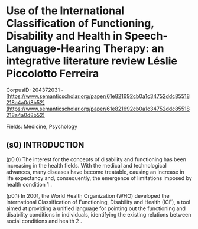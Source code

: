 # Use of the International Classification of Functioning, Disability and Health in Speech-Language-Hearing Therapy: an integrative literature review Léslie Piccolotto Ferreira

CorpusID: 204372031 - [https://www.semanticscholar.org/paper/61e821692cb0a1c34752ddc85518218a4a0d8b52](https://www.semanticscholar.org/paper/61e821692cb0a1c34752ddc85518218a4a0d8b52)

Fields: Medicine, Psychology

## (s0) INTRODUCTION
(p0.0) The interest for the concepts of disability and functioning has been increasing in the health fields. With the medical and technological advances, many diseases have become treatable, causing an increase in life expectancy and, consequently, the emergence of limitations imposed by health condition 1 .

(p0.1) In 2001, the World Health Organization (WHO) developed the International Classification of Functioning, Disability and Health (ICF), a tool aimed at providing a unified language for pointing out the functioning and disability conditions in individuals, identifying the existing relations between social conditions and health 2 .
